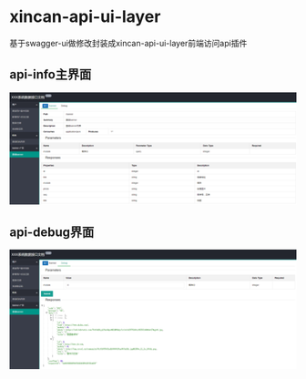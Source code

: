 # xincan-api-ui-layer
基于swagger-ui做修改封装成xincan-api-ui-layer前端访问api插件
## api-info主界面
![](https://github.com/xincan/xincan-api-ui-layer/raw/master/src/main/resources/examples/api-info.png) 
## api-debug界面
![](https://github.com/xincan/xincan-api-ui-layer/raw/master/src/main/resources/examples/api-debug.png) 
